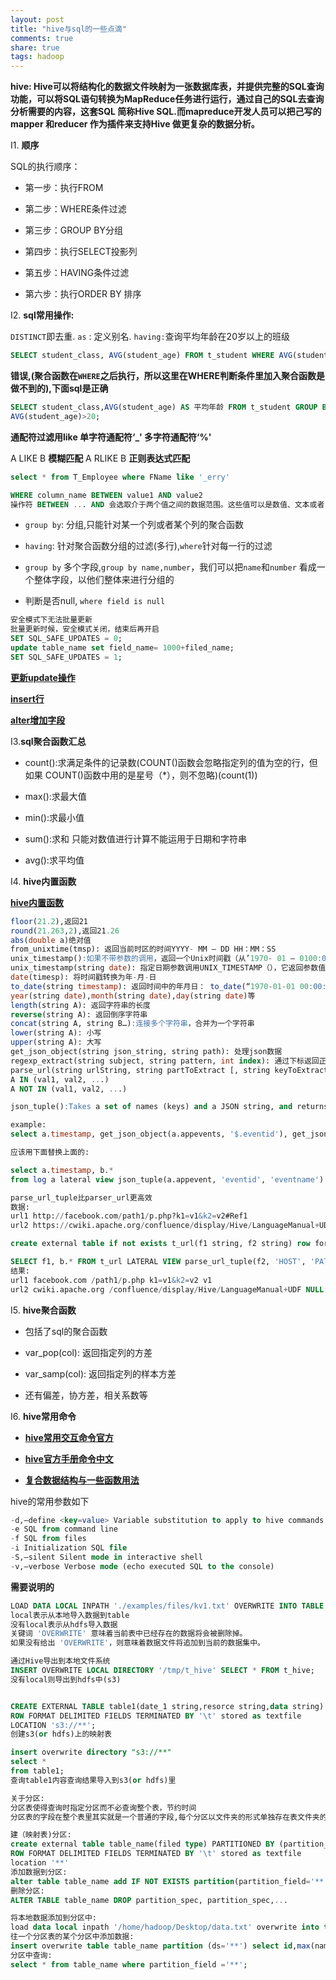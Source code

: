 ```yaml
---
layout: post
title: "hive与sql的一些点滴" 
comments: true
share: true
tags: hadoop
---
```


**hive:
Hive可以将结构化的数据文件映射为一张数据库表，并提供完整的SQL查询功能，可以将SQL语句转换为MapReduce任务进行运行，通过自己的SQL去查询分析需要的内容，这套SQL 简称Hive SQL.而mapreduce开发人员可以把己写的mapper 和reducer 作为插件来支持Hive 做更复杂的数据分析。**

I1. **顺序**

SQL的执行顺序：

 - 第一步：执行FROM

 - 第二步：WHERE条件过滤

 - 第三步：GROUP BY分组

 - 第四步：执行SELECT投影列

 - 第五步：HAVING条件过滤

 - 第六步：执行ORDER BY 排序

I2. **sql常用操作:**

`DISTINCT`即去重.
`as` : 定义别名.
`having:`查询平均年龄在20岁以上的班级

```sql
SELECT student_class, AVG(student_age) FROM t_student WHERE AVG(student_age)>20 GROUP BY student_class;
```
**错误,(聚合函数在`WHERE`之后执行，所以这里在WHERE判断条件里加入聚合函数是做不到的),下面sql是正确**

```sql
SELECT student_class,AVG(student_age) AS 平均年龄 FROM t_student GROUP BY (student_class) HAVING
AVG(student_age)>20;
```

**通配符过滤用like
单字符通配符‘_'
多字符通配符‘%'**

A LIKE B     **模糊匹配**
A RLIKE B     **正则表达式匹配**

```sql
select * from T_Employee where FName like '_erry'
```

```sql
WHERE column_name BETWEEN value1 AND value2 
操作符 BETWEEN ... AND 会选取介于两个值之间的数据范围。这些值可以是数值、文本或者日期。
```

 - `group by`: 分组,只能针对某一个列或者某个列的聚合函数

 - `having`: 针对聚合函数分组的过滤(多行),`where`针对每一行的过滤

 - `group by` 多个字段,`group by name,number`，我们可以把`name`和`number` 看成一个整体字段，以他们整体来进行分组的

 - 判断是否null,  `where field is null`

```sql
安全模式下无法批量更新
批量更新时候，安全模式关闭，结束后再开启
SET SQL_SAFE_UPDATES = 0;
update table_name set field_name= 1000+filed_name;
SET SQL_SAFE_UPDATES = 1;
```
[**更新update操作**](http://man.chinaunix.net/database/mysql/zh-4.1.0/06-4.html#UPDATE)

[**insert行**](http://man.chinaunix.net/database/mysql/zh-4.1.0/06-4.html#INSERT_DELAYED)

[**alter增加字段**](http://man.chinaunix.net/database/mysql/zh-4.1.0/06-5.html#ALTER_TABLE)


I3.**sql聚合函数汇总**

 - count():求满足条件的记录数(COUNT()函数会忽略指定列的值为空的行，但如果 COUNT()函数中用的是星号（*），则不忽略)(count(1))

 - max():求最大值

 - min():求最小值

 - sum():求和  只能对数值进行计算不能运用于日期和字符串

 - avg():求平均值

I4. **hive内置函数**

[**hive内置函数**](https://cwiki.apache.org/confluence/display/Hive/LanguageManual+UDF)

```sql
floor(21.2),返回21
round(21.263,2),返回21.26
abs(double a)绝对值
from_unixtime(tmsp): 返回当前时区的时间YYYY- MM – DD HH：MM：SS
unix_timestamp():如果不带参数的调用，返回一个Unix时间戳（从’1970- 01 – 0100:00:00′到现在的UTC秒数）为无符号整数
unix_timestamp(string date): 指定日期参数调用UNIX_TIMESTAMP（），它返回参数值’1970- 01 – 0100:00:00′到指定日期的秒数。
date(timesp): 将时间戳转换为年-月-日
to_date(string timestamp): 返回时间中的年月日： to_date(“1970-01-01 00:00:00″) = “1970-01-01″
year(string date),month(string date),day(string date)等
length(string A): 返回字符串的长度
reverse(string A): 返回倒序字符串
concat(string A, string B…):连接多个字符串，合并为一个字符串
lower(string A): 小写
upper(string A): 大写
get_json_object(string json_string, string path): 处理json数据
regexp_extract(string subject, string pattern, int index): 通过下标返回正则表达式指定的部分。regexp_extract(‘foothebar’, ‘foo(.*?)(bar)’, 2) returns ‘bar.’
parse_url(string urlString, string partToExtract [, string keyToExtract]):返回URL指定的部分。parse_url(‘http://facebook.com/path1/p.php?k1=v1&k2=v2#Ref1′, ‘HOST’) 返回：’facebook.com’
A IN (val1, val2, ...)
A NOT IN (val1, val2, ...)
```


```sql
json_tuple():Takes a set of names (keys) and a JSON string, and returns a tuple of values. This is a more efficient version of the get_json_object UDF because it can get multiple keys with just one call.

example:
select a.timestamp, get_json_object(a.appevents, '$.eventid'), get_json_object(a.appenvets, '$.eventname') from log a;

应该用下面替换上面的:

select a.timestamp, b.*
from log a lateral view json_tuple(a.appevent, 'eventid', 'eventname') b as f1, f2;
```

```sql
parse_url_tuple比parser_url更高效
数据:
url1 http://facebook.com/path1/p.php?k1=v1&k2=v2#Ref1
url2 https://cwiki.apache.org/confluence/display/Hive/LanguageManual+UDF#LanguageManualUDF-getjsonobject

create external table if not exists t_url(f1 string, f2 string) row format delimited fields TERMINATED BY ' ' location '/test/url';

SELECT f1, b.* FROM t_url LATERAL VIEW parse_url_tuple(f2, 'HOST', 'PATH', 'QUERY', 'QUERY:k1') b as host, path, query, query_id;
结果:
url1 facebook.com /path1/p.php k1=v1&k2=v2 v1
url2 cwiki.apache.org /confluence/display/Hive/LanguageManual+UDF NULL NULL
```


I5. **hive聚合函数**

 - 包括了sql的聚合函数

 - var_pop(col): 返回指定列的方差

 - var_samp(col): 返回指定列的样本方差

 - 还有偏差，协方差，相关系数等

I6. **hive常用命令**

 - [**hive常用交互命令官方**](https://cwiki.apache.org/confluence/display/Hive/GettingStarted)

 - [**hive官方手册命令中文**](http://slaytanic.blog.51cto.com/2057708/939950)

 - [**复合数据结构与一些函数用法**](http://my.oschina.net/leejun2005/blog/120463#OSC_h3_9)


hive的常用参数如下

```sql
-d,–define <key=value> Variable substitution to apply to hive commands. e.g. -d A=B or –define A=B
-e SQL from command line
-f SQL from files
-i Initialization SQL file
-S,–silent Silent mode in interactive shell
-v,–verbose Verbose mode (echo executed SQL to the console)
```

**需要说明的**

```sql
LOAD DATA LOCAL INPATH './examples/files/kv1.txt' OVERWRITE INTO TABLE pokes;
local表示从本地导入数据到table
没有local表示从hdfs导入数据
关键词 'OVERWRITE' 意味着当前表中已经存在的数据将会被删除掉。
如果没有给出 'OVERWRITE'，则意味着数据文件将追加到当前的数据集中。
```

```sql
通过Hive导出到本地文件系统
INSERT OVERWRITE LOCAL DIRECTORY '/tmp/t_hive' SELECT * FROM t_hive;
没有local则导出到hdfs中(s3)
```

```sql

CREATE EXTERNAL TABLE table1(date_1 string,resorce string,data string)
ROW FORMAT DELIMITED FIELDS TERMINATED BY '\t' stored as textfile
LOCATION 's3://**';
创建s3(or hdfs)上的映射表
```

```sql
insert overwrite directory "s3://**"
select *
from table1;
查询table1内容查询结果导入到s3(or hdfs)里
```

```sql
关于分区:
分区表使得查询时指定分区而不必查询整个表，节约时间
分区表的字段在整个表里其实就是一个普通的字段,每个分区以文件夹的形式单独存在表文件夹的目录下

建（映射表)分区:
create external table table_name(filed type) PARTITIONED BY (partition_field type)
ROW FORMAT DELIMITED FIELDS TERMINATED BY '\t' stored as textfile
location '**'
添加数据到分区:
alter table table_name add IF NOT EXISTS partition(partition_field='**') location '**';
删除分区:
ALTER TABLE table_name DROP partition_spec, partition_spec,...

将本地数据添加到分区中:
load data local inpath '/home/hadoop/Desktop/data.txt' overwrite into table rable_name partition (ds='2015-11-11'); 
往一个分区表的某个分区中添加数据:
insert overwrite table table_name partition (ds='**') select id,max(name) from test group by id; 
分区中查询:
select * from table_name where partition_field ='**'; 
```










  

